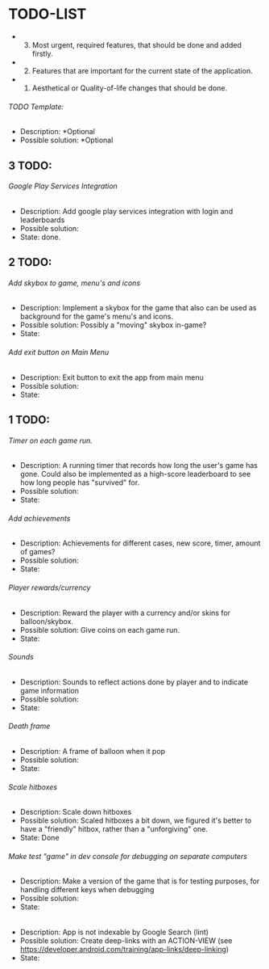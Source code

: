 # TODO-LIST


- 3. Most urgent, required features, that should be done and added firstly.

- 2. Features that are important for the current state of the application.

- 1. Aesthetical or Quality-of-life changes that should be done.


###### TODO Template:
- Description: *Optional
- Possible solution: *Optional



## 3 TODO:

###### Google Play Services Integration
- Description: Add google play services integration with login and leaderboards
- Possible solution:
- State: done.

## 2 TODO:

###### Add skybox to game, menu's and icons
- Description: Implement a skybox for the game that also can be used as background for the game's menu's and icons.
- Possible solution: Possibly a "moving" skybox in-game?
- State:

###### Add exit button on Main Menu
- Description: Exit button to exit the app from main menu
- Possible solution:
- State:

## 1 TODO:

###### Timer on each game run.
- Description: A running timer that records how long the user's game has gone. Could also be implemented as a high-score leaderboard to see how long
  people has "survived" for.
- Possible solution:
- State:

###### Add achievements
- Description: Achievements for different cases, new score, timer, amount of games?
- Possible solution:
- State:

###### Player rewards/currency
- Description: Reward the player with a currency and/or skins for balloon/skybox.
- Possible solution: Give coins on each game run.
- State:

###### Sounds
- Description: Sounds to reflect actions done by player and to indicate game information
- Possible solution:
- State:

###### Death frame
- Description: A frame of balloon when it pop
- Possible solution:
- State:

###### Scale hitboxes
- Description: Scale down hitboxes
- Possible solution: Scaled hitboxes a bit down, we figured it's better to have a "friendly" hitbox, rather than a "unforgiving" one.
- State: Done

###### Make test "game" in dev console for debugging on separate computers
- Description: Make a version of the game that is for testing purposes, for handling different keys when debugging
- Possible solution:
- State:


######
- Description: App is not indexable by Google Search (lint)
- Possible solution: Create deep-links with an ACTION-VIEW (see https://developer.android.com/training/app-links/deep-linking)
- State:
